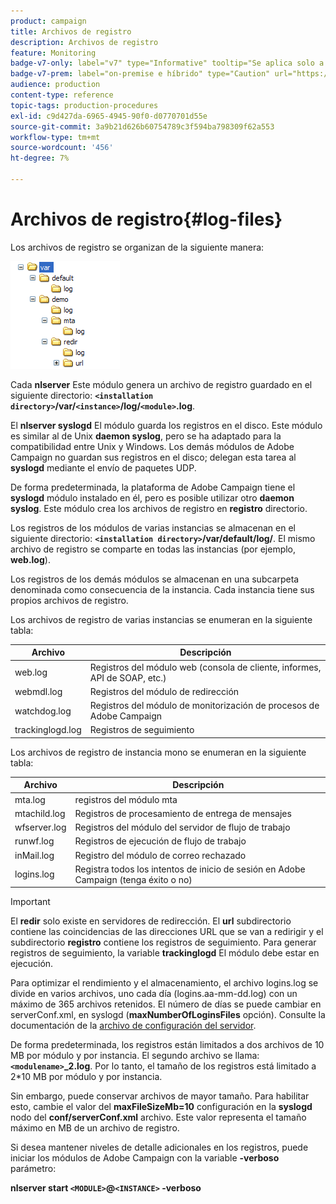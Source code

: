 ```yaml
---
product: campaign
title: Archivos de registro
description: Archivos de registro
feature: Monitoring
badge-v7-only: label="v7" type="Informative" tooltip="Se aplica solo a Campaign Classic v7"
badge-v7-prem: label="on-premise e híbrido" type="Caution" url="https://experienceleague.adobe.com/docs/campaign-classic/using/installing-campaign-classic/architecture-and-hosting-models/hosting-models-lp/hosting-models.html?lang=es" tooltip="Se aplica solo a implementaciones On-premise e híbridas"
audience: production
content-type: reference
topic-tags: production-procedures
exl-id: c9d427da-6965-4945-90f0-d0770701d55e
source-git-commit: 3a9b21d626b60754789c3f594ba798309f62a553
workflow-type: tm+mt
source-wordcount: '456'
ht-degree: 7%

---
```


# Archivos de registro{#log-files}



Los archivos de registro se organizan de la siguiente manera:

![](assets/d_ncs_directory.png)

Cada **nlserver** Este módulo genera un archivo de registro guardado en el siguiente directorio: **`<installation directory>`/var/`<instance>`/log/`<module>`.log**.

El **nlserver syslogd** El módulo guarda los registros en el disco. Este módulo es similar al de Unix **daemon syslog**, pero se ha adaptado para la compatibilidad entre Unix y Windows. Los demás módulos de Adobe Campaign no guardan sus registros en el disco; delegan esta tarea al **syslogd** mediante el envío de paquetes UDP.

De forma predeterminada, la plataforma de Adobe Campaign tiene el **syslogd** módulo instalado en él, pero es posible utilizar otro **daemon syslog**. Este módulo crea los archivos de registro en **registro** directorio.

Los registros de los módulos de varias instancias se almacenan en el siguiente directorio: **`<installation directory>`/var/default/log/**. El mismo archivo de registro se comparte en todas las instancias (por ejemplo, **web.log**).

Los registros de los demás módulos se almacenan en una subcarpeta denominada como consecuencia de la instancia. Cada instancia tiene sus propios archivos de registro.

Los archivos de registro de varias instancias se enumeran en la siguiente tabla:

| Archivo | Descripción |
|---|---|
| web.log | Registros del módulo web (consola de cliente, informes, API de SOAP, etc.) |
| webmdl.log | Registros del módulo de redirección |
| watchdog.log | Registros del módulo de monitorización de procesos de Adobe Campaign |
| trackinglogd.log | Registros de seguimiento |

Los archivos de registro de instancia mono se enumeran en la siguiente tabla:

| Archivo | Descripción |
|---|---|
| mta.log | registros del módulo mta |
| mtachild.log | Registros de procesamiento de entrega de mensajes |
| wfserver.log | Registros del módulo del servidor de flujo de trabajo |
| runwf.log | Registros de ejecución de flujo de trabajo |
| inMail.log | Registro del módulo de correo rechazado |
| logins.log | Registra todos los intentos de inicio de sesión en Adobe Campaign (tenga éxito o no) |

>[!IMPORTANT]
>
>El **redir** solo existe en servidores de redirección. El **url** subdirectorio contiene las coincidencias de las direcciones URL que se van a redirigir y el subdirectorio **registro** contiene los registros de seguimiento. Para generar registros de seguimiento, la variable **trackinglogd** El módulo debe estar en ejecución.

Para optimizar el rendimiento y el almacenamiento, el archivo logins.log se divide en varios archivos, uno cada día (logins.aa-mm-dd.log) con un máximo de 365 archivos retenidos. El número de días se puede cambiar en serverConf.xml, en syslogd (**maxNumberOfLoginsFiles** opción). Consulte la documentación de la [archivo de configuración del servidor](../../installation/using/the-server-configuration-file.md#syslogd).

De forma predeterminada, los registros están limitados a dos archivos de 10 MB por módulo y por instancia. El segundo archivo se llama: **`<modulename>`_2.log**. Por lo tanto, el tamaño de los registros está limitado a 2&#42;10 MB por módulo y por instancia.

Sin embargo, puede conservar archivos de mayor tamaño. Para habilitar esto, cambie el valor del **maxFileSizeMb=10** configuración en la **syslogd** nodo del **conf/serverConf.xml** archivo. Este valor representa el tamaño máximo en MB de un archivo de registro.

Si desea mantener niveles de detalle adicionales en los registros, puede iniciar los módulos de Adobe Campaign con la variable **-verboso** parámetro:

**nlserver start `<MODULE>`@`<INSTANCE>` -verboso**
